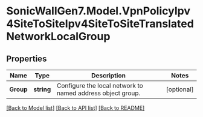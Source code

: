 # SonicWallGen7.Model.VpnPolicyIpv4SiteToSiteIpv4SiteToSiteTranslatedNetworkLocalGroup

## Properties

Name | Type | Description | Notes
------------ | ------------- | ------------- | -------------
**Group** | **string** | Configure the local network to named address object group. | [optional] 

[[Back to Model list]](../README.md#documentation-for-models) [[Back to API list]](../README.md#documentation-for-api-endpoints) [[Back to README]](../README.md)

